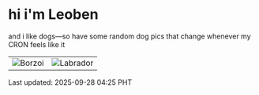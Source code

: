 # hi i'm Leoben

and i like dogs—so have some random dog pics that change whenever my CRON feels like it

|  |  |
|--------|----------|
| ![Borzoi](https://random-dog-vercel.vercel.app/api/random-borzoi?v=1759004726) | ![Labrador](https://random-dog-vercel.vercel.app/api/random-labrador?v=1759004726) |

Last updated: 2025-09-28 04:25 PHT
